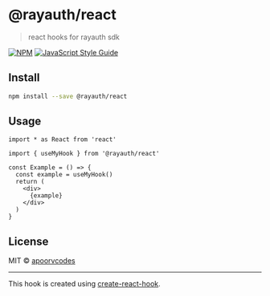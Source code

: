 # @rayauth/react

> react hooks for rayauth sdk

[![NPM](https://img.shields.io/npm/v/@rayauth/react.svg)](https://www.npmjs.com/package/@rayauth/react) [![JavaScript Style Guide](https://img.shields.io/badge/code_style-standard-brightgreen.svg)](https://standardjs.com)

## Install

```bash
npm install --save @rayauth/react
```

## Usage

```tsx
import * as React from 'react'

import { useMyHook } from '@rayauth/react'

const Example = () => {
  const example = useMyHook()
  return (
    <div>
      {example}
    </div>
  )
}
```

## License

MIT © [apoorvcodes](https://github.com/apoorvcodes)

---

This hook is created using [create-react-hook](https://github.com/hermanya/create-react-hook).
